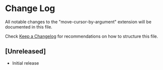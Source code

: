 # Change Log

All notable changes to the "move-cursor-by-argument" extension will be documented in this file.

Check [Keep a Changelog](http://keepachangelog.com/) for recommendations on how to structure this file.

## [Unreleased]

- Initial release
